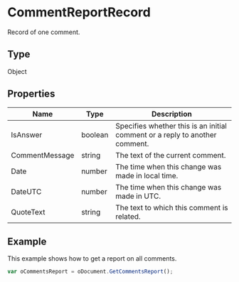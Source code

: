 # CommentReportRecord

Record of one comment.

## Type

Object

## Properties

| Name | Type | Description |
| ---- | ---- | ----------- |
| IsAnswer | boolean | Specifies whether this is an initial comment or a reply to another comment. |
| CommentMessage | string | The text of the current comment. |
| Date | number | The time when this change was made in local time. |
| DateUTC | number | The time when this change was made in UTC. |
| QuoteText | string | The text to which this comment is related. |



## Example

This example shows how to get a report on all comments.

```javascript
var oCommentsReport = oDocument.GetCommentsReport();
```
